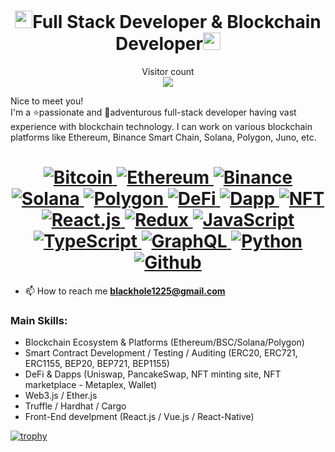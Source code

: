 <h1 align="center"><img src="https://media.giphy.com/media/hvRJCLFzcasrR4ia7z/giphy.gif" width="28">Full Stack Developer & Blockchain Developer<img src="https://media.giphy.com/media/hvRJCLFzcasrR4ia7z/giphy.gif" width="28"></h1>
<p align="center">  
  Visitor count<br>     
  <img src="https://profile-counter.glitch.me/deepakkumar55/count.svg" />
</p> 
Nice to meet you!
<br/>
I'm a ⭐️passionate and 🚀adventurous full-stack developer having vast experience with blockchain technology.
I can work on various blockchain platforms like Ethereum, Binance Smart Chain, Solana, Polygon, Juno, etc.

<h1 align="center">
  <a href="/">
    <img alt="Bitcoin" src="https://img.shields.io/badge/Bitcoin-ab790d?style=flat&logo=bitcoin&logoColor=white" />
  </a>
    <a href="/">
    <img alt="Ethereum" src="https://img.shields.io/badge/Ethereum-303030?style=flat&logo=ethereum&logoColor=white" />
  </a>
  <a href="/">
    <img alt="Binance" src="https://img.shields.io/badge/Binance-ffd050?style=flat&logo=binance&logoColor=black" />
  </a>
  <a href="/">
    <img alt="Solana" src="https://img.shields.io/badge/Solana-c551dd?style=flat&logo=WhenIwork&logoColor=white" />
  </a>
  <a href="/">
    <img alt="Polygon" src="https://img.shields.io/badge/Polygon-f12424?style=flat&logo=webcomponents.org&logoColor=white" />
  </a>
  <a href="/">
    <img alt="DeFi" src="https://img.shields.io/badge/DeFi-137CBD?style=flat&logo=Blueprint&logoColor=white" />
  </a>
  <a href="/">
    <img alt="Dapp" src="https://img.shields.io/badge/DApp-fb8160?style=flat&logo=CashApp&logoColor=white" />
  </a>
  <a href="/">
    <img alt="NFT" src="https://img.shields.io/badge/NFT-00560e?style=flat&logo=WolframLanguage&logoColor=white" />
  </a>
  <br/>
  <a href="/">
    <img alt="React.js" src="https://img.shields.io/badge/-ReactJS-61DAFB?style=flat&logo=react&logoColor=white" />
  </a>
  <a href="/">
    <img alt="Redux" src="https://img.shields.io/badge/-Redux-764ABC?style=flat&logo=redux&logoColor=white" />
  </a>
  <a href="/">
    <img alt="JavaScript" src="https://img.shields.io/badge/JavaScript-239120?style=flat&logo=javascript&logoColor=white" />
  </a>
  <a href="/">
    <img alt="TypeScript" src="https://img.shields.io/badge/-TypeScript-007ACC?style=flat&logo=typescript&logoColor=white" />
  </a>
  <a href="/">  
    <img alt="GraphQL" src="https://img.shields.io/badge/-GraphQL-E10098?style=flat&logo=graphql&logoColor=white" />
  </a>
  <a href="/">
    <img alt="Python" src="https://img.shields.io/badge/Python-14354C?style=flat&logo=python&logoColor=white" />
  </a>
  <a href="/">  
    <img alt="Github" src="https://img.shields.io/badge/-GitHub-181717?style=flat&logo=github" />
  </a>
</h1>

  - 📫 How to reach me **blackhole1225@gmail.com** 


### **Main Skills:**
- Blockchain Ecosystem & Platforms (Ethereum/BSC/Solana/Polygon)
- Smart Contract Development / Testing / Auditing (ERC20, ERC721, ERC1155, BEP20, BEP721, BEP1155)
- DeFi & Dapps (Uniswap, PancakeSwap, NFT minting site, NFT marketplace - Metaplex, Wallet)
- Web3.js / Ether.js
- Truffle / Hardhat / Cargo
- Front-End develpment (React.js / Vue.js / React-Native)
<!--
### **Connect with me:**
<div><img width="18px" height="18px" style="vertical-align:middle;" src="skype.svg" alt="Skype:"/> &nbsp; <span style="font-size:16px; line-height: 24px;vertical-align:top; ">live:.cid.fb566509d1a1ed0e</span></div>

<div><img width="18px" height="18px" style="vertical-align:middle;" src="telegram.png" alt="Telegram:"/> &nbsp; <span style="font-size:16px; line-height: 24px;vertical-align:top; ">@blockchaincrazy95</span></div>
-->
[![trophy](https://github-profile-trophy.vercel.app/?username=suissa)](https://github.com/ryo-ma/github-profile-trophy)
